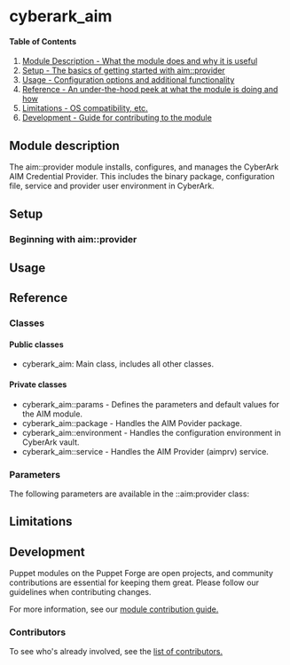 # cyberark_aim

#### Table of Contents


1. [Module Description - What the module does and why it is useful](#module-description)
1. [Setup - The basics of getting started with aim::provider](#setup)
1. [Usage - Configuration options and additional functionality](#usage)
1. [Reference - An under-the-hood peek at what the module is doing and how](#reference)
1. [Limitations - OS compatibility, etc.](#limitations)
1. [Development - Guide for contributing to the module](#development)


## Module description

The aim::provider module installs, configures, and manages the CyberArk AIM Credential Provider.
This includes the binary package, configuration file, service and provider user environment in CyberArk.

## Setup

### Beginning with aim::provider


## Usage


## Reference

### Classes

#### Public classes

* cyberark_aim: Main class, includes all other classes.

#### Private classes

* cyberark_aim::params - Defines the parameters and default values for the AIM module.
* cyberark_aim::package - Handles the AIM Povider package.
* cyberark_aim::environment - Handles the configuration environment in CyberArk vault.
* cyberark_aim::service -  Handles the AIM Provider (aimprv) service.

### Parameters

The following parameters are available in the ::aim:provider class:

## Limitations


## Development

Puppet modules on the Puppet Forge are open projects, and community contributions are essential for keeping them great. Please follow our guidelines when contributing changes.

For more information, see our [module contribution guide.](https://docs.puppetlabs.com/forge/contributing.html)

### Contributors

To see who's already involved, see the [list of contributors.](https://github.com/puppetlabs/puppetlabs-ntp/graphs/contributors)
